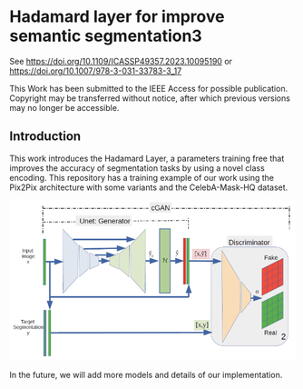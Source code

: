 # Hadamard layer for improve semantic segmentation3

See https://doi.org/10.1109/ICASSP49357.2023.10095190 or https://doi.org/10.1007/978-3-031-33783-3_17

This Work has been submitted to the IEEE Access for possible publication. Copyright may be transferred without notice, after which previous versions may
no longer be accessible.


## Introduction 
This work introduces the Hadamard Layer, a parameters training free that 
improves the accuracy of segmentation tasks by using a novel class encoding. 
This repository has a training example of our work using the Pix2Pix architecture 
with some variants and the CelebA-Mask-HQ dataset. 

<img src='https://github.com/ajhoyos/Hadamard-Segmentation/blob/main/hadamard_pix2pix.png'>

In the future, we will add more models and details of our implementation.